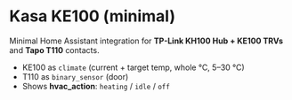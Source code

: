 # Kasa KE100 (minimal)

Minimal Home Assistant integration for **TP-Link KH100 Hub + KE100 TRVs** and **Tapo T110** contacts.

- KE100 as `climate` (current + target temp, whole °C, 5–30 °C)
- T110 as `binary_sensor` (door)
- Shows **hvac_action**: `heating` / `idle` / `off`

